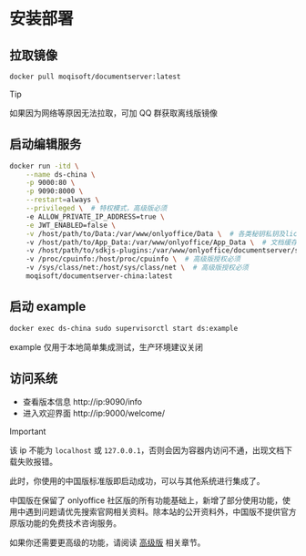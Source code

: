 # 安装部署

## 拉取镜像

```bash
docker pull moqisoft/documentserver:latest
```

> [!TIP]
> 如果因为网络等原因无法拉取，可加 QQ 群获取离线版镜像

## 启动编辑服务

```bash
docker run -itd \
    --name ds-china \
    -p 9000:80 \
    -p 9090:8000 \
    --restart=always \
    --privileged \  # 特权模式，高级版必须
    -e ALLOW_PRIVATE_IP_ADDRESS=true \
    -e JWT_ENABLED=false \
    -v /host/path/to/Data:/var/www/onlyoffice/Data \  # 各类秘钥私钥及license文件目录，高级版必须
    -v /host/path/to/App_Data:/var/www/onlyoffice/App_Data \  # 文档缓存目录
    -v /host/path/to/sdkjs-plugins:/var/www/onlyoffice/documentserver/sdkjs-plugins \  # 插件目录
    -v /proc/cpuinfo:/host/proc/cpuinfo \  # 高级版授权必须
    -v /sys/class/net:/host/sys/class/net \  # 高级版授权必须
    moqisoft/documentserver-china:latest
```

## 启动 example

```bash
docker exec ds-china sudo supervisorctl start ds:example
```

example 仅用于本地简单集成测试，生产环境建议关闭

## 访问系统

- 查看版本信息 http://ip:9090/info⁠
- 进入欢迎界面 http://ip:9000/welcome/

> [!IMPORTANT]
> 该 ip 不能为 `localhost` 或 `127.0.0.1`，否则会因为容器内访问不通，出现文档下载失败报错。

此时，你使用的中国版标准版即启动成功，可以与其他系统进行集成了。

中国版在保留了 onlyoffice 社区版的所有功能基础上，新增了部分使用功能，使用中遇到问题请优先搜索官网相关资料。除本站的公开资料外，中国版不提供官方原版功能的免费技术咨询服务。

如果你还需要更高级的功能，请阅读 [高级版](../product/vip.md) 相关章节。
